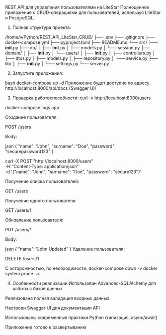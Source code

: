 REST API для управления пользователями на LiteStar
Полноценное приложение с CRUD-операциями для пользователей, используя LiteStar и PostgreSQL. 
1. Полная структура проекта:

/home/v/Python/REST_API_LiteStar_CRUD/
├── .env
├── .gitignore
├── docker-compose.yml
├── pyproject.toml
├── README.md
└── src/
    ├── __init__.py
    ├── db/
    │   ├── __init__.py
    │   ├── models.py
    │   └── session.py
    ├── domain/
    │   ├── __init__.py
    │   └── users/
    │       ├── __init__.py
    │       ├── controllers.py
    │       ├── dtos.py
    │       ├── models.py
    │       ├── repository.py
    │       └── service.py
    ├── lib/
    │   ├── __init__.py
    │   └── settings.py
    └── server.py

2. Запустите приложения:

bash
docker-compose up -d
Приложение будет доступно по адресу http://localhost:8000/api/docs
(Swagger UI)

3. Проверка работоспособности:
curl -v http://localhost:8000/users

docker-compose logs app

Создание пользователя:

POST /users

Body:

json
{
  "name": "John",
  "surname": "Doe",
  "password": "securepassword123"
}

curl -X POST "http://localhost:8000/users" \
-H "Content-Type: application/json" \
-d '{"name": "John", "surname": "Doe", "password": "secure123"}'

Получение списка пользователей:

GET /users

Получение одного пользователя:

GET /users/1

Обновление пользователя:

PUT /users/1

Body:

json
{
  "name": "John Updated"
}
Удаление пользователя:

DELETE /users/1

С осторожностью, по необходимости:
docker-compose down -v
docker system prune -a

4. Особенности реализации
Использован Advanced-SQLAlchemy для работы с базой данных

Реализована полная валидация входных данных

Настроен Swagger UI для документации API

Использованы современные практики Python (типизация, async/await)

Приложение готово к развертыванию